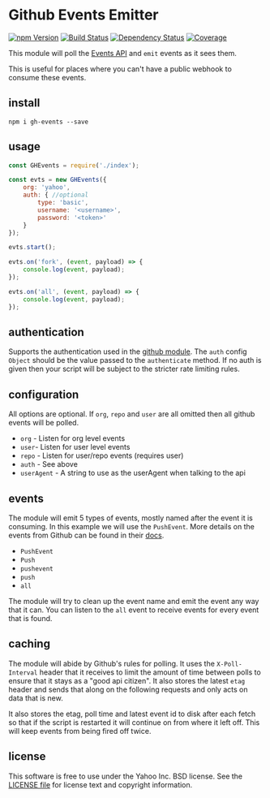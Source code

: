 Github Events Emitter
=====================

[![npm Version][npm-badge]][npm]
[![Build Status][travis-badge]][travis]
[![Dependency Status][david-badge]][david]
[![Coverage][coveralls-badge]][coveralls]

This module will poll the [Events API](https://developer.github.com/v3/activity/events/) and `emit` events as it sees them.

This is useful for places where you can't have a public webhook to consume these events.

install
-------

`npm i gh-events --save`

usage
-----

```js
const GHEvents = require('./index');

const evts = new GHEvents({
    org: 'yahoo',
    auth: { //optional
        type: 'basic',
        username: '<username>',
        password: '<token>'
    }
});

evts.start();

evts.on('fork', (event, payload) => {
    console.log(event, payload);
});

evts.on('all', (event, payload) => {
    console.log(event, payload);
});
```

authentication
--------------

Supports the authentication used in the [github module](https://github.com/mikedeboer/node-github#authentication).
The `auth` config `Object` should be the value passed to the `authenticate` method. If no auth is given then your script
will be subject to the stricter rate limiting rules.

configuration
-------------

All options are optional. If `org`, `repo` and `user` are all omitted then all github events will be polled.

   * `org` - Listen for org level events
   * `user`- Listen for user level events
   * `repo` - Listen for user/repo events (requires user)
   * `auth` - See above
   * `userAgent` - A string to use as the userAgent when talking to the api

events
------

The module will emit 5 types of events, mostly named after the event it is consuming. In this example we will use the `PushEvent`.
More details on the events from Github can be found in their [docs](https://developer.github.com/v3/activity/events/types/).

   * `PushEvent`
   * `Push`
   * `pushevent`
   * `push`
   * `all`

The module will try to clean up the event name and emit the event any way that it can. You can listen to the `all` event to
receive events for every event that is found.

caching
-------

The module will abide by Github's rules for polling. It uses the `X-Poll-Interval` header that it receives to limit the amount 
of time between polls to ensure that it stays as a "good api citizen". It also stores the latest `etag` header and sends that
along on the following requests and only acts on data that is new.

It also stores the etag, poll time and latest event id to disk after each fetch so that if the script is restarted it will
continue on from where it left off. This will keep events from being fired off twice.

license
-------

This software is free to use under the Yahoo Inc. BSD license.
See the [LICENSE file][] for license text and copyright information.

[npm]: https://www.npmjs.org/package/gh-events
[npm-badge]: https://img.shields.io/npm/v/gh-events.svg?style=flat-square
[david]: https://david-dm.org/yahoo/gh-events
[david-badge]: https://img.shields.io/david/davglass/gh-events.svg?style=flat-square
[travis]: https://travis-ci.org/davglass/gh-events
[travis-badge]: https://img.shields.io/travis/davglass/gh-events/master.svg?style=flat-square
[LICENSE file]: https://github.com/davglass/gh-events/blob/master/LICENSE
[coveralls]: https://coveralls.io/github/davglass/gh-events?branch=master
[coveralls-badge]: https://coveralls.io/repos/github/davglass/gh-events/badge.svg?branch=master
